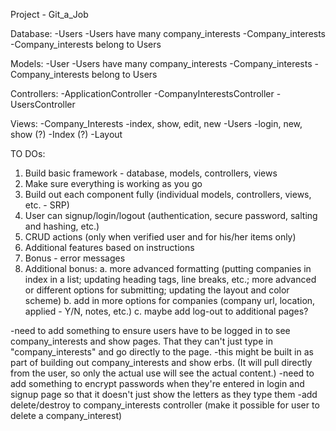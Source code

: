 Project - Git_a_Job 

Database: 
   -Users 
      -Users have many company_interests 
   -Company_interests
      -Company_interests belong to Users
      
Models: 
   -User
      -Users have many company_interests 
   -Company_interests
      -Company_interests belong to Users

Controllers:
   -ApplicationController
   -CompanyInterestsController 
   -UsersController 

Views:
    -Company_Interests
       -index, show, edit, new 
    -Users 
       -login, new, show (?)
    -Index (?)
    -Layout 
    
TO DOs:
  1. Build basic framework - database, models, controllers, views 
  2. Make sure everything is working as you go 
  3. Build out each component fully (individual models, controllers, views, etc. - SRP)
  4. User can signup/login/logout (authentication, secure password, salting and hashing, etc.)
  5. CRUD actions (only when verified user and for his/her items only)
  6. Additional features based on instructions
  7. Bonus - error messages 
  8. Additional bonus:
       a. more advanced formatting (putting companies in index in a list; updating heading tags, line breaks, etc.; more advanced or different options for submitting; updating the layout and color scheme)
       b. add in more options for companies (company url, location, applied - Y/N, notes, etc.)
       c. maybe add log-out to additional pages?
  
  -need to add something to ensure users have to be logged in to see company_interests and show pages. That they can't just type in "company_interests" and go directly to the page.
      -this might be built in as part of building out company_interests and show erbs. (It will pull directly from the user, so only the actual use will see the actual content.)
  -need to add something to encrypt passwords when they're entered in login and signup page so that it doesn't just show the letters as they type them
  -add delete/destroy to company_interests controller (make it possible for user to delete a company_interest)

  
  
